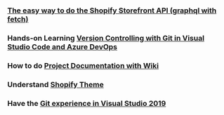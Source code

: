 ### [The easy way to do the Shopify Storefront API (graphql with fetch)](http://www.codeshopify.com/blog_posts/the-easy-way-to-do-the-shopify-storefront-api-graphql-with-fetch)

### Hands-on Learning [Version Controlling with Git in Visual Studio Code and Azure DevOps](https://rise.articulate.com/share/SeyeV8TQdBd8ks85fWZp7X02sr5dJ0In#/lessons/ZCtijChJK3g9lRiD6REE3VpVMvSFajLk)

### How to do [Project Documentation with Wiki](https://rise.articulate.com/share/SeyeV8TQdBd8ks85fWZp7X02sr5dJ0In#/lessons/lREQOkrsARRRdtjDdSHF6PBiZ20mT4_L)

### Understand [Shopify Theme](https://shopify.dev/docs/themes)

### Have the [Git experience in Visual Studio 2019](https://docs.microsoft.com/en-us/visualstudio/version-control/git-with-visual-studio?view=vs-2019)

<br/>
<br/>
<br/>
<br/>
<br/>